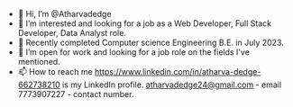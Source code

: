 - 👋 Hi, I’m @Atharvadedge
- 👀 I’m interested and looking for a job as a Web Developer, Full Stack Developer, Data Analyst role.
- 🌱 Recently completed Computer science Engineering B.E. in July 2023.
- 💞️ I’m open for work and looking for a job role on the fields I've mentioned.
- 📫 How to reach me 
https://www.linkedin.com/in/atharva-dedge-662738210 is my LinkedIn profile.
atharvadedge24@gmail.com - email
7773907227 - contact number.
<!---
Atharvadedge/Atharvadedge is a ✨ special ✨ repository because its `README.md` (this file) appears on your GitHub profile.
You can click the Preview link to take a look at your changes.
--->
